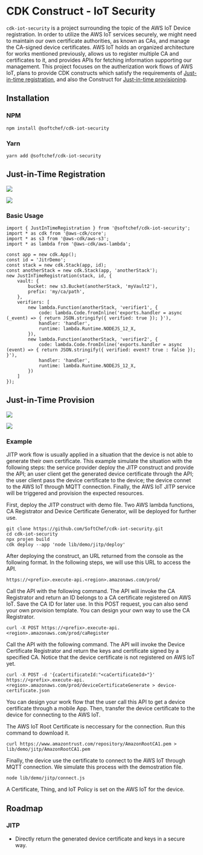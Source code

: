 # CDK Construct - IoT Security

`cdk-iot-security` is a project surrounding the topic of the AWS IoT Device registration. In order to utilize the AWS IoT services securely, we might need to maintain our own certificate authorities, as known as CAs, and manage the CA-signed device certificates. AWS IoT holds an organized architecture for works mentioned previously, allows us to register multiple CA and certificates to it, and provides APIs for fetching information supporting our management. This project focuses on the autherization work flows of AWS IoT, plans to provide CDK constructs which satisfy the requirements of [Just-in-time registration](https://aws.amazon.com/tw/blogs/iot/just-in-time-registration-of-device-certificates-on-aws-iot/), and also the Construct for [Just-in-time provisioning](https://aws.amazon.com/tw/blogs/iot/setting-up-just-in-time-provisioning-with-aws-iot-core/).

## Installation

### NPM

    npm install @softchef/cdk-iot-security

### Yarn

    yarn add @softchef/cdk-iot-security
    

## Just-in-Time Registration

![](./doc/jitr/JITR-AWS.png)

![](./doc/jitr/JITR.png)

### Basic Usage

    import { JustInTimeRegistration } from '@softchef/cdk-iot-security';
    import * as cdk from '@aws-cdk/core';
    import * as s3 from '@aws-cdk/aws-s3';
    import * as lambda from '@aws-cdk/aws-lambda';

    const app = new cdk.App();
    const id = 'JitrDemo';
    const stack = new cdk.Stack(app, id);
    const anotherStack = new cdk.Stack(app, 'anotherStack');
    new JustInTimeRegistration(stack, id, {
        vault: {
            bucket: new s3.Bucket(anotherStack, 'myVault2'),
            prefix: 'my/ca/path',
        },
        verifiers: [
            new lambda.Function(anotherStack, 'verifier1', {
                code: lambda.Code.fromInline('exports.handler = async (_event) => { return JSON.stringify({ verified: true }); }'),
                handler: 'handler',
                runtime: lambda.Runtime.NODEJS_12_X,
            }),
            new lambda.Function(anotherStack, 'verifier2', {
                code: lambda.Code.fromInline('exports.handler = async (event) => { return JSON.stringify({ verified: event? true : false }); }'),
                handler: 'handler',
                runtime: lambda.Runtime.NODEJS_12_X,
            })
        ]
    });

## Just-in-Time Provision

![](./doc/jitp/JITP-AWS.png)

![](./doc/jitp/JITP.png)

### Example

JITP work flow is usually applied in a situation that the device is not able to generate their own certificate. This example simulate the situation with the following steps: the service provider deploy the JITP construct and provide the API; an user client get the generated device certificate through the API; the user client pass the device certificate to the device; the device connet to the AWS IoT through MQTT connection. Finally, the AWS IoT JITP service will be triggered and provision the expected resources.

First, deploy the JITP construct with demo file. Two AWS lambda functions, CA Registrator and Device Certificate Generator, will be deployed for further use.

    git clone https://github.com/SoftChef/cdk-iot-security.git
    cd cdk-iot-security
    npx projen build
    cdk deploy --app 'node lib/demo/jitp/deploy'

After deploying the construct, an URL returned from the console as the following format. In the following steps, we will use this URL to access the API.

    https://<prefix>.execute-api.<region>.amazonaws.com/prod/

Call the API with the following command. The API will invoke the CA Registrator and return an ID belongs to a CA certificate registered on AWS IoT. Save the CA ID for later use. In this POST request, you can also send your own provision template. You can design your own way to use the CA Registrator.

    curl -X POST https://<prefix>.execute-api.<region>.amazonaws.com/prod/caRegister

Call the API with the following command. The API will invoke the Device Certificate Registrator and return the keys and certificate signed by a specified CA. Notice that the device certificate is not registered on AWS IoT yet.

    curl -X POST -d '{caCertificateId:"<caCertificateId>"}' https://<prefix>.execute-api.<region>.amazonaws.com/prod/deviceCertificateGenerate > device-certificate.json

You can design your work flow that the user call this API to get a device certificate through a mobile App. Then, transfer the device certificate to the device for connecting to the AWS IoT.

The AWS IoT Root Certificate is neccessary for the connection. Run this command to download it.

    curl https://www.amazontrust.com/repository/AmazonRootCA1.pem > lib/demo/jitp/AmazonRootCA1.pem

Finally, the device use the certificate to connect to the AWS IoT through MQTT connection. We simulate this process with the demostration file.

    node lib/demo/jitp/connect.js

A Certificate, Thing, and IoT Policy is set on the AWS IoT for the device.

## Roadmap

### JITP

* Directly return the generated device certificate and keys in a secure way.
